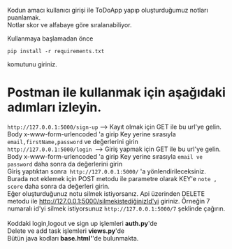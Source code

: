 Kodun amacı kullanıcı girişi ile ToDoApp yapıp oluşturduğumuz notları puanlamak.</br>
Notlar skor ve alfabaye göre sıralanabiliyor.</br>

Kullanmaya başlamadan önce 
```
pip install -r requirements.txt
```
komutunu giriniz.</br>
# Postman ile kullanmak için aşağıdaki adımları izleyin. </br>
`http://127.0.0.1:5000/sign-up` --> Kayıt olmak için GET ile bu url'ye gelin. Body x-www-form-urlencoded 'a girip Key yerine sırasıyla` email,firstName,password` ve değerlerini girin </br>
`http://127.0.0.1:5000/login `--> Giriş yapmak için GET ile bu url'ye gelin. Body x-www-form-urlencoded 'a girip Key yerine sırasıyla `email ve password` daha sonra da değerlerini girin </br>
Giriş yaptıktan sonra` http://127.0.0.1:5000/` 'a  yönlendirileceksiniz. Burada not eklemek için POST metodu ile parametre olarak KEY'e `note , score` daha sonra da değerleri girin.</br>
Eğer oluşturduğunuz notu silmek istiyorsanız. Api üzerinden DELETE metodu ile http://127.0.0.1:5000/silmekistediğinizId'yi giriniz. Örneğin 7 numaralı id'yi silmek istiyorsunuz
`http://127.0.0.1:5000/7` şeklinde çağırın.
</br>
</br>
Koddaki login,logout ve sign up işlemleri **auth.py**'de </br>
Delete ve add task işlemleri **views.py**'de</br>
Bütün java kodları **base.html'**'de bulunmakta.



